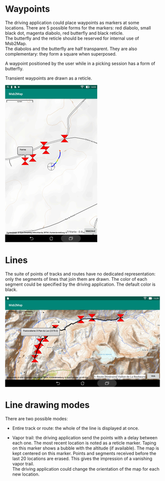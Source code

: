 # Waypoints
The driving application could place waypoints as markers
at some locations. There are 5 possible forms for the markers:
red diabolo, small black dot, magenta diabolo, red butterfly
and black reticle.  
The butterfly and the reticle should be reserved for internal
use of Msb2Map.  
The diabolos and the butterfly are half transparent. They are
also complementary: they form a square when superposed.

A waypoint positioned by the user while in a picking session
has a form of butterfly.

Transient waypoints are drawn as a reticle.

![Msb2Map.jpg](Gallery/Msb2Map.jpg)

# Lines
The suite of points of tracks and routes have no dedicated
representation: only the segments of lines that join them are drawn.
The color of each segment could be specified by the driving
application. The default color is black.

![RouteAndWpt.jpg](Gallery/RouteAndWpt.jpg)

# Line drawing modes
There are two possible modes:

+ Entire track or route: the whole of the line is displayed at once.

+ Vapor trail: the driving application send the points with a
 delay between each one. The most recent location is noted as
 a reticle marker. Taping on this marker shows a bubble with
 the altitude (if available). The map is kept centered on this
 marker. Points and segments received before the last 20 locations
 are erased. This gives the impression of a vanishing vapor trail.  
 The driving application could change the orientation of the map
 for each new location.

